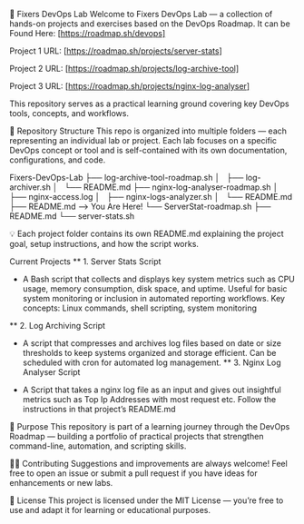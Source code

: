 🧰 Fixers DevOps Lab
Welcome to Fixers DevOps Lab — a collection of hands-on projects and exercises based on the DevOps Roadmap. It can be Found Here: [https://roadmap.sh/devops]

Project 1 URL: [https://roadmap.sh/projects/server-stats]

Project 2 URL: [https://roadmap.sh/projects/log-archive-tool]

Project 3 URL: [https://roadmap.sh/projects/nginx-log-analyser]

This repository serves as a practical learning ground covering key DevOps tools, concepts, and workflows.

📁 Repository Structure
This repo is organized into multiple folders — each representing an individual lab or project. Each lab focuses on a specific DevOps concept or tool and is self-contained with its own documentation, configurations, and code.

Fixers-DevOps-Lab
├── log-archive-tool-roadmap.sh
│   ├── log-archiver.sh
│   └── README.md
├── nginx-log-analyser-roadmap.sh
│   ├── nginx-access.log
│   ├── nginx-logs-analyzer.sh
│   └── README.md
├── README.md --> You Are Here!
└── ServerStat-roadmap.sh
    ├── README.md
    └── server-stats.sh


💡 Each project folder contains its own README.md explaining the project goal, setup instructions, and how the script works.

Current Projects ** 1. Server Stats Script

- A Bash script that collects and displays key system metrics such as CPU usage, memory consumption, disk space, and uptime. Useful for basic system monitoring or inclusion in automated reporting workflows.
Key concepts: Linux commands, shell scripting, system monitoring

** 2. Log Archiving Script

- A script that compresses and archives log files based on date or size thresholds to keep systems organized and storage efficient. Can be scheduled with cron for automated log management.
** 3. Nginx Log Analyser Script

- A Script that takes a nginx log file as an input and gives out insightful metrics such as Top Ip Addresses with most request etc.
Follow the instructions in that project’s README.md

🧠 Purpose
This repository is part of a learning journey through the DevOps Roadmap — building a portfolio of practical projects that strengthen command-line, automation, and scripting skills.

🧑‍💻 Contributing
Suggestions and improvements are always welcome! Feel free to open an issue or submit a pull request if you have ideas for enhancements or new labs.

🪪 License
This project is licensed under the MIT License — you’re free to use and adapt it for learning or educational purposes.
